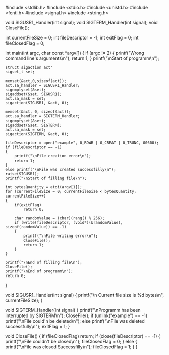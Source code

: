 #include <stdlib.h>
#include <stdio.h>
#include <unistd.h>
#include <fcntl.h>
#include <signal.h>
#include <string.h>

void SIGUSR1_Handler(int signal);
void SIGTERM_Handler(int signal);
void CloseFile();

int currentFileSize = 0;
int fileDescriptor = -1;
int exitFlag = 0;
int fileClosedFlag = 0;

int main(int argc, char const *argv[])
{
    if (argc != 2)
    {
        printf("Wrong command line's arguments\n");
        return 1;
    }
    printf("\nStart of programm\n");

    struct sigaction act'
    sigset_t set;

    memset(&act,0,sizeof(act));
    act.sa_handler = SIGUSR1_Handler;
    sigemptyset(&set);
    sigaddset(&set, SIGUSR1);
    act.sa_mask = set;
    sigaction(SIGUSR1, &act, 0);

    memset(&act, 0, sizeof(act));
    act.sa_handler = SIGTERM_Handler;
    sigemptyset(&set);
    sigaddset(&set, SIGTERM);
    act.sa_mask = set;
    sigaction(SIGTERM, &act, 0);

    fileDescriptor = open("example", 0_RDWR | 0_CREAT | 0_TRUNC, 00600);
    if (fileDescriptor == -1)
    {
        printf("\nFile creation error\n");
        return 1;
    }
    else printf("\nFile was created successfilly\n");
    raise(SIGUSR1);
    printf("\nStart of filling file\n");

    int bytesQuantity = atoi(argv[1]);
    for (currentFileSize = 0; currentFileSize < bytesQuantity; currentFileSize++)
    {
        if(exitFlag)
            return 0;

        char randomValue = (char)(rang() % 256);
        if (write(fileDescriptor, (void*)(&randomValue), sizeof(randomValue)) == -1)
        {
            printf("\nFile writing error\n");
            CloseFile();
            return 1;
        }
    }

    printf("\nEnd of filling file\n");
    CloseFile();
    printf("\nEnd of programm\n");
    return 0;
}

void SIGUSR1_Handler(int signal)
{
    printf("\n Current file size is %d bytes\n", currentFileSize);
}

void SIGTERM_Handler(int signal)
{
    printf("\nProgramm has been interrupted by SIGTERM\n");
    CloseFile();
    if (unlink("example") == -1)
        printf("\nFile could'n be deleted\n");
    else
        printf("\nFile was deleted successfully\n");
    exitFlag = 1;
}

void CloseFile()
{
    if (fileClosedFlag)
        return;
    if (close(fileDescriptor) == -1)
    {
        printf("\nFile couldn't be closed\n");
        fileClosedFlag = 0;
    }
    else
    {
        printf("\nFile was closed Successfilly\n");
        fileClosedFlag = 1;
    }
}

